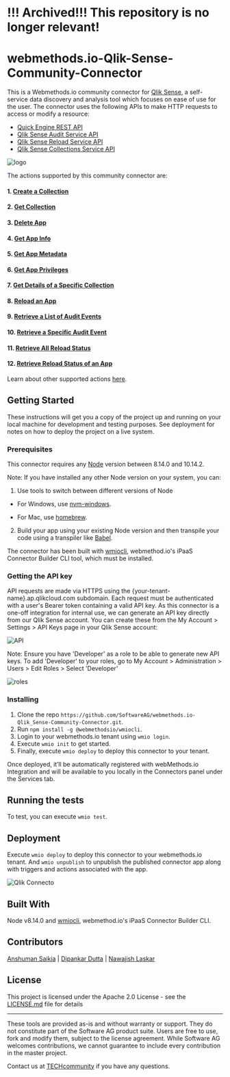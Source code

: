 # !!! Archived!!! This repository is no longer relevant!

# webmethods.io-Qlik-Sense-Community-Connector
This is a Webmethods.io community connector for [Qlik Sense](https://www.qlik.com/us/trial/qlik-sense-business), a self-service data discovery and analysis tool which focuses on ease of use for the user. The connector uses the following APIs to make HTTP requests to access or modify a resource:
- [Quick Engine REST API](https://help.qlik.com/en-US/sense-developer/February2020/APIs/QIXAPI/index.html?page=38#V1)
- [Qlik Sense Audit Service API](https://help.qlik.com/en-US/sense-developer/February2020/Subsystems/CloudAPI/Content/Sense_CloudAPIs/Sense_AuditServiceAPI/AuditServiceAPI-Introduction.htm)
- [Qlik Sense Reload Service API](https://help.qlik.com/en-US/sense-developer/February2020/Subsystems/CloudAPI/Content/Sense_CloudAPIs/Sense_ReloadAPI/ReloadServiceAPI-Introduction.htm)
- [Qlik Sense Collections Service API](https://help.qlik.com/en-US/sense-developer/February2020/Subsystems/CloudAPI/Content/Sense_CloudAPIs/Sense_CollectionsAPI/CollectionsServiceAPI-Introduction.htm)


![logo](https://user-images.githubusercontent.com/16189220/75766576-62deba80-5d67-11ea-911f-0d55970fee3a.png)


The actions supported by this community connector are:

#### 1. [Create a Collection](https://help.qlik.com/en-US/sense-developer/February2020/Subsystems/CollectionsAPI/Content/methods-post-collections.htm)
#### 2. [Get Collection](https://help.qlik.com/en-US/sense-developer/February2020/Subsystems/CollectionsAPI/Content/methods-get-collections.htm)
#### 3. [Delete App](https://help.qlik.com/en-US/sense-developer/February2020/APIs/QIXAPI/index.html?page=10)
#### 4. [Get App Info](https://help.qlik.com/en-US/sense-developer/February2020/APIs/QIXAPI/index.html?page=12)
#### 5. [Get App Metadata](https://help.qlik.com/en-US/sense-developer/February2020/APIs/QIXAPI/index.html?page=9)
#### 6. [Get App Privileges](https://help.qlik.com/en-US/sense-developer/February2020/APIs/QIXAPI/index.html?page=26)
#### 7. [Get Details of a Specific Collection](https://help.qlik.com/en-US/sense-developer/February2020/Subsystems/CollectionsAPI/Content/methods-get-collections-collectionId.htm)
#### 8. [Reload an App](https://help.qlik.com/en-US/sense-developer/February2020/Subsystems/QIXDataReloadAPI/Content/methods-post-v1-reloads.htm)
#### 9. [Retrieve a List of Audit Events](https://help.qlik.com/en-US/sense-developer/February2020/Subsystems/AuditAPI/Content/methods-get-audits.htm)
#### 10. [Retrieve a Specific Audit Event](https://help.qlik.com/en-US/sense-developer/February2020/Subsystems/AuditAPI/Content/methods-get-audits-id.htm)
#### 11. [Retrieve All Reload Status](https://help.qlik.com/en-US/sense-developer/February2020/Subsystems/QIXDataReloadAPI/Content/methods-get-v1-reloads.htm)
#### 12. [Retrieve Reload Status of an App](https://help.qlik.com/en-US/sense-developer/February2020/Subsystems/QIXDataReloadAPI/Content/methods-get-v1-reloads-reloadId.htm)

Learn about other supported actions [here](https://help.qlik.com/en-US/sense-developer/February2020/Subsystems/CloudAPI/Content/Sense_CloudAPIs/API%20reference%20for%20cloud%20environments.htm).

## Getting Started
These instructions will get you a copy of the project up and running on your local machine for development and testing purposes. See deployment for notes on how to deploy the project on a live system.

### Prerequisites
This connector requires any [Node](https://nodejs.org/dist/) version between 8.14.0 and 10.14.2.

Note: If you have installed any other Node version on your system, you can:
1. Use tools to switch between different versions of Node

  - For Windows, use [nvm-windows](https://github.com/coreybutler/nvm-windows#installation--upgrades).
  
  - For Mac, use [homebrew](https://brew.sh/).
2. Build your app using your existing Node version and then transpile your code using a transpiler like [Babel](https://babeljs.io/).

The connector has been built with [wmiocli](https://docs.webmethods.io/integration/developer_guide/connector_builder/#gsc.tab=0), webmethod.io's iPaaS Connector Builder CLI tool, which must be installed. 

### Getting the API key
API requests are made via HTTPS using the {your-tenant-name}.ap.qlikcloud.com subdomain. Each request must be authenticated with a user's Bearer token containing a valid API key. As this connector is a one-off integration for internal use, we can generate an API key directly from our Qlik Sense account. You can create these from the My Account > Settings > API Keys page in your Qlik Sense account:

![API](https://user-images.githubusercontent.com/16189220/75769152-aa674580-5d6b-11ea-89e9-032bbea5e561.png)

Note: Ensure you have 'Developer' as a role to be able to generate new API keys. To add 'Developer' to your roles, go to My Account > Administration > Users > Edit Roles > Select 'Developer'

![roles](https://user-images.githubusercontent.com/16189220/75770245-9fadb000-5d6d-11ea-9b38-e95720a55994.png)

### Installing
1. Clone the repo `https://github.com/SoftwareAG/webmethods.io-Qlik_Sense-Community-Connector.git`.
2. Run `npm install -g @webmethodsio/wmiocli`.
3. Login to your webmethods.io tenant using `wmio login`.
4. Execute `wmio init` to get started.
5. Finally, execute `wmio deploy` to deploy this connector to your tenant.

Once deployed, it’ll be automatically registered with webMethods.io Integration and will be available to you locally in the Connectors panel under the Services tab.

## Running the tests
To test, you can execute `wmio test`.

## Deployment
Execute `wmio deploy` to deploy this connector to your webmethods.io tenant. And `wmio unpublish` to unpublish the published connector app along with triggers and actions associated with the app.

![Qlik Connecto](https://user-images.githubusercontent.com/16189220/75769324-fd40fd00-5d6b-11ea-9f4b-385ba2814347.png)

## Built With
Node v8.14.0 and [wmiocli](https://docs.webmethods.io/integration/developer_guide/connector_builder/#gsc.tab=0), webmethod.io's iPaaS Connector Builder CLI.

## Contributors
[Anshuman Saikia](https://github.com/anshu96788) |
[Dipankar Dutta](https://github.com/DipankarDDUT) |
[Nawajish Laskar](https://github.com/Nawajish)

## License
This project is licensed under the Apache 2.0 License - see the [LICENSE.md](https://github.com/SoftwareAG/webmethods-microservicesruntime-samples/blob/master/LICENSE) file for details
______________________
These tools are provided as-is and without warranty or support. They do not constitute part of the Software AG product suite. Users are free to use, fork and modify them, subject to the license agreement. While Software AG welcomes contributions, we cannot guarantee to include every contribution in the master project.

Contact us at [TECHcommunity](mailto:technologycommunity@softwareag.com?subject=Github/SoftwareAG) if you have any questions.
